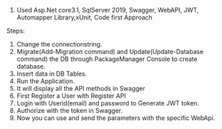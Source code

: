 1) Used Asp.Net core3.1, SqlServer 2019, Swagger, WebAPI, JWT, Automapper Library,xUnit, Code first Approach


Steps:

1) Change the connectionstring.
2) Migrate(Add-Migration command) and Update(Update-Database command) the DB through PackageManager Console to create database.
3) Insert data in DB Tables.
4) Run the Application.
5) It will display all the API methods in Swagger
6) First Register a User with Register API 
7) Login with Userid(email) and password to Generate JWT token.
8) Authorize with the token in Swagger.
9) Now you can use and send the parameters with the specific WebApi.
